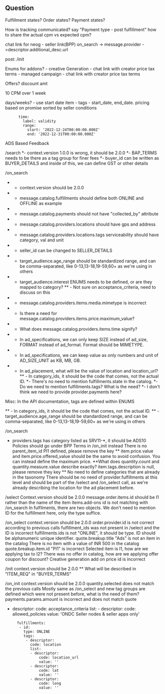 ## Question #
Fulfillment states?
Order states?
Payment states?

How is tracking communicated?
say "Payment type - post fulfillment"
how to share the actual cpm vs expected cpm?

chat link for neog  - seller link(BPP)
on_search -> message.provider - >descriptor.additional_desc.url

post:
/init

Enums for addons?
    - creative Generation - chat link with creator
        price
        tax
        terms
    - managed campaign - chat link with creator
        price
        tax
        terms

Offers?
    discount amt



10 CPM over 1 week

days/weeks? - use start date
item - tags - start_date, end_date.
pricing based on promise sorted by seller conditions

          time:
            label: validity
            range:
              start: '2022-12-24T00:00:00.000Z'
              end: '2022-12-31T00:00:00.000Z'



ADS Based Feedback

/search
*- context.version 1.0.0 is wrong, it should be 2.0.0
*- BAP_TERMS needs to be there as a tag group for finer fees
*- buyer_id can be written as BUYER_DETAILS and inside of this, we can define GST or other details

/on_search
* - context.version should be 2.0.0
* - message.catalog.fulfillments should define both ONLINE and OFFLINE as example
* - message.catalog.payments should not have "collected_by" attribute
* - message.catalog.providers.locations should have gps and address
* - message.catalog.providers.locations.tags serviceability should have category, val and unit
* - seller_id can be changed to SELLER_DETAILS
* - target_audience.age_range should be standardized range, and can be comma-separated, like 0-13,13-18,19-59,60+ as we're using in others
* - target_audience.interest ENUMS needs to be defined, or are they mapped to category?
** - Not sure on acceptance_criteria, need to discuss on this 
* - message.catalog.providers.items.media.mimetype is incorrect
* - Is there a need for message.catalog.providers.items.price.maximum_value?
* - What does message.catalog.providers.items.time signify?
* - In ad_specifications, we can only keep SIZE instead of ad_size, FORMAT instead of ad_format. Format should be MIMETYPE.
* - In ad_specifications, we can keep value as only numbers and unit of AD_SIZE_UNIT as KB, MB, GB.
* - In ad_placement, what will be the value of location and location_url?
** - In category_ids, it should be the code that comes, not the actual ID.
*- There's no need to mention fulfillments.state in the catalog.
*- Do we need to mention fulfillments.tags? What is the need?
*- I don't think we need to provide provider.payments here?

Misc:
In the API documentation, tags are defined within ENUMS              

** - In category_ids, it should be the code that comes, not the actual ID.
** - target_audience.age_range should be standardized range, and can be comma-separated, like 0-13,13-18,19-59,60+ as we're using in others



/on_search
* providers.tags has category listed as SRV11-*, it should be ADS10
Policies should go under BPP Terms in /on_init instead
There is no parent_item_id PI1 defined, please remove the key
** item.price.value and item.price.offered_value should be the same to avoid confusion. You can instead define the maximum price.
**What does quantity.count and quantity.measure.value describe exactly?
item.tags.description is null, please remove they key
** No need to define categories that are already in the taxonomy
There should be no need of provider.fulfillments at this level and should be part of the /select and /on_select call, as we're already describing the location for the ad placement before.

/select
Context.version should be 2.0.0
message.order.items.id should be I1 rather than the name of the item
items.add-ons id is not matching with /on_search
In fulfilments, there are two objects. We don't need to mention ID for the fulfillment here, only the type suffice.

/on_select
context.version should be 2.0.0
order.provider.id is not correct according to previous calls
fulfillment_ids was not present in /select and the ID is incorrect
fulfillments.ids is not "ONLINE", it should be type. ID should be alphanumeric unique identifier.
quote.breakup.title "Ads" is not an item in the catalog
There is no item with a value of INR 500 in the catalog
quote.breakup.item.id "PI1" is incorrect
Selected item is I1, how are we applying tax to I2?
There was no offer in catalog, how are we applying offer coupon for discount?
Creative generation add on price id is incorrect

/init
context.version should be 2.0.0
** What will be described in "ITEM_REQ" in "BUYER_TERMS"

/on_init
context.version should be 2.0.0
quantity.selected does not match the previous calls
Mostly same as /on_select and new tag groups are defined which were not present before, what is the need of them?
payments.params.amount is incorrect and does not match quote




- descriptor:
            code: acceptance_criteria
          list:
          - descriptor:
              code: allowed_policies
            value: 'ONDC Seller nodes & seller apps only'


        fulfillments:
         - id: 
           type: ONLINE
           tags:
            - descriptor:
              code: location
              list:
              - descriptor:
                  code: location_url
                  value: ''
              - descriptor:
                  code: lat
                  value: ''
              - descriptor:
                  code: long
                  value: ''

